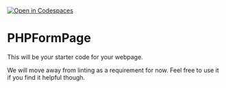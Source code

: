 [![Open in Codespaces](https://classroom.github.com/assets/launch-codespace-f4981d0f882b2a3f0472912d15f9806d57e124e0fc890972558857b51b24a6f9.svg)](https://classroom.github.com/open-in-codespaces?assignment_repo_id=10311222)
# PHPFormPage

This will be your starter code for your webpage.

We will move away from linting as a requirement for now.  Feel free to use it if you find it helpful though.
